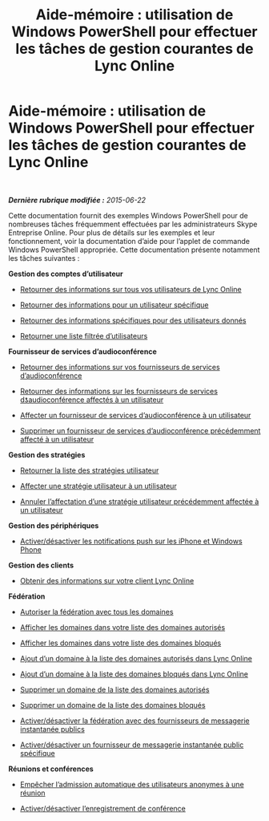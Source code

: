 ﻿---
title: 'Aide-mémoire : utilisation de Windows PowerShell pour effectuer les tâches de gestion courantes de Lync Online'
TOCTitle: 'Aide-mémoire : utilisation de Windows PowerShell pour effectuer les tâches de gestion courantes de Lync Online'
ms:assetid: 24fad052-bd2a-4c83-a382-f7bfa62f0edd
ms:mtpsurl: https://technet.microsoft.com/fr-fr/library/Dn362776(v=OCS.15)
ms:contentKeyID: 56269570
ms.date: 06/01/2017
mtps_version: v=OCS.15
ms.translationtype: HT
---

# Aide-mémoire : utilisation de Windows PowerShell pour effectuer les tâches de gestion courantes de Lync Online

 

_**Dernière rubrique modifiée :** 2015-06-22_

Cette documentation fournit des exemples Windows PowerShell pour de nombreuses tâches fréquemment effectuées par les administrateurs Skype Entreprise Online. Pour plus de détails sur les exemples et leur fonctionnement, voir la documentation d’aide pour l’applet de commande Windows PowerShell appropriée. Cette documentation présente notamment les tâches suivantes :

**Gestion des comptes d’utilisateur**

  - [Retourner des informations sur tous vos utilisateurs de Lync Online](return-information-about-all-your-skype-for-business-online-users.md)

  - [Retourner des informations pour un utilisateur spécifique](return-information-for-a-specific-user-in-skype-for-business-online.md)

  - [Retourner des informations spécifiques pour des utilisateurs donnés](return-specific-information-for-specific-users-in-skype-for-business-online.md)

  - [Retourner une liste filtrée d’utilisateurs](return-a-filtered-list-of-users-in-skype-for-business-online.md)

**Fournisseur de services d’audioconférence**

  - [Retourner des informations sur vos fournisseurs de services d’audioconférence](return-information-about-your-audio-conferencing-providers-in-skype-for-business-online.md)

  - [Retourner des informations sur les fournisseurs de services dƾaudioconférence affectés à un utilisateur](return-information-about-the-audio-conferencing-providers-assigned-to-a-user-in-skype-for-business-online.md)

  - [Affecter un fournisseur de services d’audioconférence à un utilisateur](assign-an-audio-conferencing-provider-to-a-user-in-skype-for-business-online.md)

  - [Supprimer un fournisseur de services d’audioconférence précédemment affecté à un utilisateur](remove-an-audio-conferencing-provider-previously-assigned-to-a-user-in-skype-for-business-online.md)

**Gestion des stratégies**

  - [Retourner la liste des stratégies utilisateur](return-a-list-of-per-user-policies-in-skype-for-business-online.md)

  - [Affecter une stratégie utilisateur à un utilisateur](assign-a-per-user-policy-to-a-user-in-skype-for-business-online.md)

  - [Annuler l’affectation d’une stratégie utilisateur précédemment affectée à un utilisateur](unassign-a-per-user-policy-previously-assigned-to-a-user-in-skype-for-business-online.md)

**Gestion des périphériques**

  - [Activer/désactiver les notifications push sur les iPhone et Windows Phone](enable-disable-push-notification-to-iphones-and-windows-phones-in-skype-for-business-online.md)

**Gestion des clients**

  - [Obtenir des informations sur votre client Lync Online](get-information-about-your-skype-for-business-online-tenant.md)

**Fédération**

  - [Autoriser la fédération avec tous les domaines](allow-federation-in-skype-for-business-online-with-all-domains.md)

  - [Afficher les domaines dans votre liste des domaines autorisés](view-the-domains-on-your-allowed-domains-list-in-skype-for-business-online.md)

  - [Afficher les domaines dans votre liste des domaines bloqués](view-the-domains-on-your-blocked-domains-list-in-skype-for-business-online.md)

  - [Ajout d’un domaine à la liste des domaines autorisés dans Lync Online](add-a-domain-to-the-allowed-domains-list-in-skype-for-business-online.md)

  - [Ajout d’un domaine à la liste des domaines bloqués dans Lync Online](add-a-domain-to-the-blocked-domains-list-in-skype-for-business-online.md)

  - [Supprimer un domaine de la liste des domaines autorisés](remove-a-domain-from-the-allowed-domains-list-in-skype-for-business-online.md)

  - [Supprimer un domaine de la liste des domaines bloqués](remove-a-domain-from-the-blocked-domains-list-in-skype-for-business-online.md)

  - [Activer/désactiver la fédération avec des fournisseurs de messagerie instantanée publics](enable-disable-federation-with-public-im-providers-in-skype-for-business-online.md)

  - [Activer/désactiver un fournisseur de messagerie instantanée public spécifique](enable-disable-a-specified-public-im-provider-in-skype-for-business-online.md)

**Réunions et conférences**

  - [Empêcher l’admission automatique des utilisateurs anonymes à une réunion](prevent-anonymous-users-from-automatically-being-admitted-to-a-meeting-in-skype-for-business-online.md)

  - [Activer/désactiver l’enregistrement de conférence](enable-disable-conference-recording-in-skype-for-business-online.md)

